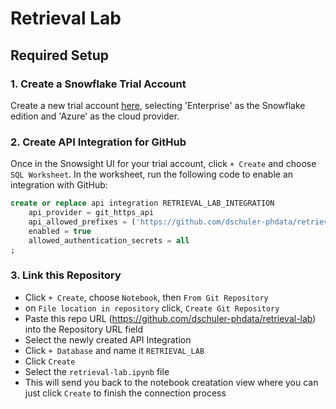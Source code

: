# Retrieval Lab

## Required Setup

### 1. Create a Snowflake Trial Account
Create a new trial account [here](https://signup.snowflake.com), selecting 'Enterprise' as the Snowflake edition and 'Azure' as the cloud provider.

### 2. Create API Integration for GitHub
Once in the Snowsight UI for your trial account, click `+ Create` and choose `SQL Worksheet`. In the worksheet, run the following code to enable an integration with GitHub:
```sql
create or replace api integration RETRIEVAL_LAB_INTEGRATION
    api_provider = git_https_api
    api_allowed_prefixes = ('https://github.com/dschuler-phdata/retrieval-lab')
    enabled = true
    allowed_authentication_secrets = all
;
```

### 3. Link this Repository
- Click `+ Create`, choose `Notebook`, then `From Git Repository`
- on `File location in repository` click, `Create Git Repository`
- Paste this repo URL (https://github.com/dschuler-phdata/retrieval-lab) into the Repository URL field
- Select the newly created API Integration
- Click `+ Database` and name it `RETRIEVAL_LAB`
- Click `Create`
- Select the `retrieval-lab.ipynb` file
- This will send you back to the notebook creatation view where you can just click `Create` to finish the connection process
